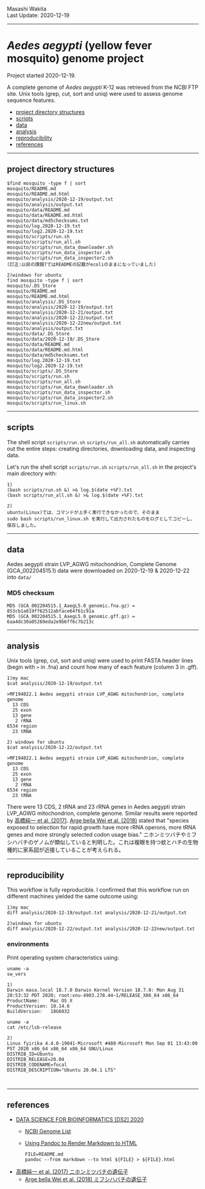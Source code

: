 Masashi Wakita  
Last Update: 2020-12-19

---

# *Aedes aegypti* (yellow fever mosquito) genome project
Project started 2020-12-19.  

A complete genome of *Aedes aegypti* K-12 was retrieved from the NCBI FTP site. Unix tools (grep, cut, sort and uniq) were used to assess genome sequence features.

- [project directory structures](#project-directory-structures)
- [scripts](#scripts)
- [data](#data)
- [analysis](#analysis)
- [reproducibility](#reproducibility)
- [references](#references)

----------

## project directory structures
```
$find mosquito -type f | sort
mosquito/README.md
mosquito/README.md.html
mosquito/analysis/2020-12-19/output.txt
mosquito/analysis/output.txt
mosquito/data/README.md
mosquito/data/README.md.html
mosquito/data/md5checksums.txt
mosquito/log.2020-12-19.txt
mosquito/log2.2020-12-19.txt
mosquito/scripts/run.sh
mosquito/scripts/run_all.sh
mosquito/scripts/run_data_downloader.sh
mosquito/scripts/run_data_inspector.sh
mosquito/scripts/run_data_inspector2.sh
(訂正:以前の課題7ではREADMEの記載がecoliのままになっていました)

2)windows for ubuntu
find mosquito -type f | sort
mosquito/.DS_Store
mosquito/README.md
mosquito/README.md.html
mosquito/analysis/.DS_Store
mosquito/analysis/2020-12-19/output.txt
mosquito/analysis/2020-12-21/output.txt
mosquito/analysis/2020-12-22/output.txt
mosquito/analysis/2020-12-22new/output.txt
mosquito/analysis/output.txt
mosquito/data/.DS_Store
mosquito/data/2020-12-19/.DS_Store
mosquito/data/README.md
mosquito/data/README.md.html
mosquito/data/md5checksums.txt
mosquito/log.2020-12-19.txt
mosquito/log2.2020-12-19.txt
mosquito/scripts/.DS_Store
mosquito/scripts/run.sh
mosquito/scripts/run_all.sh
mosquito/scripts/run_data_downloader.sh
mosquito/scripts/run_data_inspector.sh
mosquito/scripts/run_data_inspector2.sh
mosquito/scripts/run_linux.sh
```

----------

## scripts

The shell script `scripts/run.sh` `scripts/run_all.sh` automatically carries out the entire steps: creating directories, downloading data, and inspecting data.

Let's run the shell script `scripts/run.sh` `scripts/run_all.sh` in the project's main directory with:
```
1)
(bash scripts/run.sh &) >& log.$(date +%F).txt
(bash scripts/run_all.sh &) >& log.$(date +%F).txt

2)
ubuntu(Linux)では、コマンドが上手く実行できなかったので、そのまま
sudo bash scripts/run_linux.sh を実行して出力されたものをログとしてコピーし、保存しました。
```

----------

## data

Aedes aegypti strain LVP_AGWG mitochondrion, Complete Genome (GCA_002204515.1) data were downloaded on 2020-12-19 & 2020-12-22 into `data/`

### MD5 checksum
```
MD5 (GCA_002204515.1_AaegL5.0_genomic.fna.gz) = 853cb1a819ff62512abface64f61c91a
MD5 (GCA_002204515.1_AaegL5.0_genomic.gff.gz) = 6aa4dc30a05269eda2e9b6ff6c7b213c
```

----------

## analysis

Unix tools (grep, cut, sort and uniq) were used to print FASTA header lines (begin with `>` in .fna) and count how many of each feature (column 3 in .gff).

```
1)my mac
$cat analysis/2020-12-19/output.txt

>MF194022.1 Aedes aegypti strain LVP_AGWG mitochondrion, complete genome
  13 CDS
  25 exon
  13 gene
   2 rRNA
6534 region
  23 tRNA

2) windows for ubuntu
$cat analysis/2020-12-22/output.txt

>MF194022.1 Aedes aegypti strain LVP_AGWG mitochondrion, complete genome
  13 CDS
  25 exon
  13 gene
   2 rRNA
6534 region
  23 tRNA

```

There were 13 CDS, 2 tRNA and 23 rRNA genes in Aedes aegypti strain LVP_AGWG mitochondrion, complete genome.
Similar results were reported by
[高橋純一 et al. (2017)](https://core.ac.uk/reader/230834810).
[Arge bella Wei et al. (2018)](https://peerj.com/articles/6131/graphical-abstract.pdf) stated that "species exposed to selection for rapid growth have more rRNA operons, more tRNA genes and more strongly selected codon usage bias."
ニホンミツバチやミフシハバチのゲノムが類似していると判明した。これは複眼を持つ蚊とハチの生物種的に家系図が近接していることが考えられる。

----------

## reproducibility

This workflow is fully reproducible.
I confirmed that this workflow run on different machines yielded the same outcome using:
```
1)my mac
diff analysis/2020-12-19/output.txt analysis/2020-12-21/output.txt

2)windows for ubuntu
diff analysis/2020-12-22/output.txt analysis/2020-12-22new/output.txt
```

### environments

Print operating system characteristics using:
```
uname -a
sw_vers

1)
Darwin masa.local 18.7.0 Darwin Kernel Version 18.7.0: Mon Aug 31 20:53:32 PDT 2020; root:xnu-4903.278.44~1/RELEASE_X86_64 x86_64
ProductName:	Mac OS X
ProductVersion:	10.14.6
BuildVersion:	18G6032

uname -a
cat /etc/lsb-release

2)
Linux fyirika 4.4.0-19041-Microsoft #488-Microsoft Mon Sep 01 13:43:00 PST 2020 x86_64 x86_64 x86_64 GNU/Linux
DISTRIB_ID=Ubuntu
DISTRIB_RELEASE=20.04
DISTRIB_CODENAME=focal
DISTRIB_DESCRIPTION="Ubuntu 20.04.1 LTS"



```

----------

## references
- [DATA SCIENCE FOR BIOINFORMATICS [DS2] 2020](https://github.com/haruosuz/introBI/tree/master/2020)
  - [NCBI Genome List](https://github.com/haruosuz/introBI/blob/master/2020/CaseStudy.md#ncbi-genome-list)
  - [Using Pandoc to Render Markdown to HTML](https://github.com/haruosuz/introBI/tree/master/2020#using-pandoc-to-render-markdown-to-html)

		FILE=README.md
		pandoc --from markdown --to html ${FILE} > ${FILE}.html

- [高橋純一 et al. (2017) ニホンミツバチの遺伝子](https://core.ac.uk/reader/230834810)
  - [Arge bella Wei et al. (2018) ミフシハバチの遺伝子](https://peerj.com/articles/6131/graphical-abstract.pdf)

